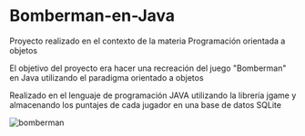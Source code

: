 # Bomberman-en-Java


Proyecto realizado en el contexto de la materia Programación orientada a objetos

El objetivo del proyecto era hacer una recreación del juego "Bomberman" en Java utilizando el paradigma orientado a objetos

Realizado en el lenguaje de programación JAVA utilizando la librería jgame y almacenando los puntajes de cada jugador en una base de datos SQLite


![bomberman](https://user-images.githubusercontent.com/73314594/110809884-0e1c2c80-8264-11eb-80c2-62b8ed9b6d7f.png)
